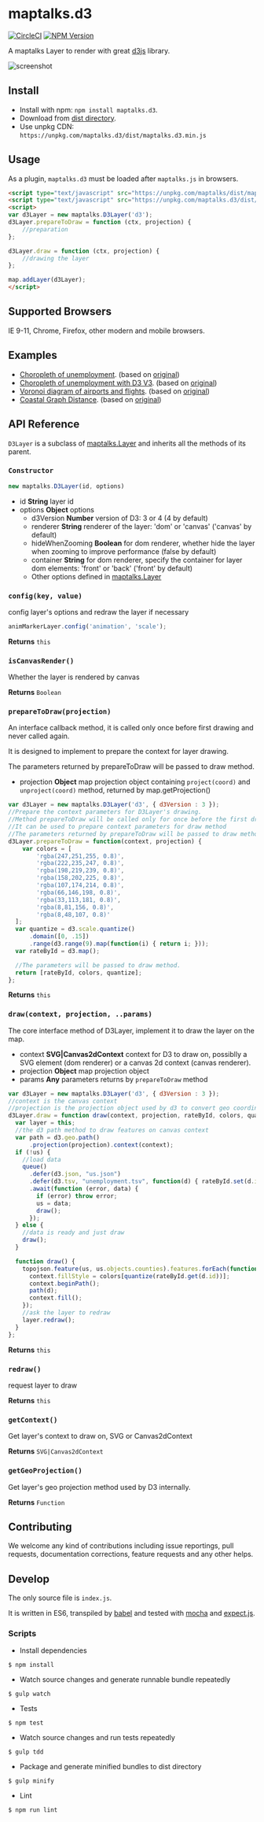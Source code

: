 # maptalks.d3

[![CircleCI](https://circleci.com/gh/maptalks/maptalks.d3.svg?style=shield)](https://circleci.com/gh/maptalks/maptalks.d3)
[![NPM Version](https://img.shields.io/npm/v/maptalks.d3.svg)](https://github.com/maptalks/maptalks.d3)

A maptalks Layer to render with great [d3js](https://d3js.org) library.

![screenshot](https://cloud.githubusercontent.com/assets/13678919/25334926/58b6d23e-2923-11e7-9920-86657ccb4aac.jpg)

## Install
  
* Install with npm: ```npm install maptalks.d3```. 
* Download from [dist directory](https://github.com/maptalks/maptalks.d3/tree/gh-pages/dist).
* Use unpkg CDN: ```https://unpkg.com/maptalks.d3/dist/maptalks.d3.min.js```

## Usage

As a plugin, ```maptalks.d3``` must be loaded after ```maptalks.js``` in browsers.
```html
<script type="text/javascript" src="https://unpkg.com/maptalks/dist/maptalks.min.js"></script>
<script type="text/javascript" src="https://unpkg.com/maptalks.d3/dist/maptalks.d3.min.js"></script>
<script>
var d3Layer = new maptalks.D3Layer('d3');
d3Layer.prepareToDraw = function (ctx, projection) {
    //preparation
};

d3Layer.draw = function (ctx, projection) {
    //drawing the layer
};

map.addLayer(d3Layer);
</script>
```
## Supported Browsers

IE 9-11, Chrome, Firefox, other modern and mobile browsers.

## Examples

* [Choropleth of unemployment](https://maptalks.github.io/maptalks.d3/demo/choropleth.html). (based on [original](http://bl.ocks.org/mbostock/4060606))
* [Choropleth of unemployment with D3 V3](https://maptalks.github.io/maptalks.d3/demo/choropleth-v3.html). (based on [original](http://bl.ocks.org/mbostock/4060606))
* [Voronoi diagram of airports and flights](https://maptalks.github.io/maptalks.d3/demo/flights.html). (based on [original](http://bl.ocks.org/mbostock/7608400))
* [Coastal Graph Distance](https://maptalks.github.io/maptalks.d3/demo/coastal.html). (based on [original](http://bl.ocks.org/mbostock/9744818))

## API Reference

```D3Layer``` is a subclass of [maptalks.Layer](http://docs.maptalks.org/api/maptalks.Layer.html) and inherits all the methods of its parent.

### `Constructor`

```javascript
new maptalks.D3Layer(id, options)
```

* id **String** layer id
* options **Object** options
    * d3Version **Number** version of D3: 3 or 4 (4 by default)
    * renderer **String** renderer of the layer: 'dom' or 'canvas' ('canvas' by default)
    * hideWhenZooming **Boolean** for dom renderer, whether hide the layer when zooming to improve performance (false by default)
    * container **String** for dom renderer, specify the container for layer dom elements: 'front' or 'back' ('front' by default)
    * Other options defined in [maptalks.Layer](http://docs.maptalks.org/api/maptalks.Layer.html)

### `config(key, value)`

config layer's options and redraw the layer if necessary

```javascript
animMarkerLayer.config('animation', 'scale');
```

**Returns** `this`

### `isCanvasRender()`

Whether the layer is rendered by canvas

**Returns** ```Boolean```

### `prepareToDraw(projection)`

An interface callback method, it is called only once before first drawing and never called again.

It is designed to implement to prepare the context for layer drawing.

The parameters returned by prepareToDraw will be passed to draw method.

* projection **Object** map projection object containing ```project(coord)``` and ```unproject(coord)``` method, returned by map.getProjection()

```javascript
var d3Layer = new maptalks.D3Layer('d3', { d3Version : 3 });
//Prepare the context parameters for D3Layer's drawing.
//Method prepareToDraw will be called only for once before the first drawing of the layer.
//It can be used to prepare context parameters for draw method
//The parameters returned by prepareToDraw will be passed to draw method.
d3Layer.prepareToDraw = function(context, projection) {
    var colors = [
        'rgba(247,251,255, 0.8)',
        'rgba(222,235,247, 0.8)',
        'rgba(198,219,239, 0.8)',
        'rgba(158,202,225, 0.8)',
        'rgba(107,174,214, 0.8)',
        'rgba(66,146,198, 0.8)',
        'rgba(33,113,181, 0.8)',
        'rgba(8,81,156, 0.8)',
        'rgba(8,48,107, 0.8)'
  ];
  var quantize = d3.scale.quantize()
      .domain([0, .15])
      .range(d3.range(9).map(function(i) { return i; }));
  var rateById = d3.map();

  //The parameters will be passed to draw method.
  return [rateById, colors, quantize];
};
```

**Returns** `this`

### `draw(context, projection, ..params)`

The core interface method of D3Layer, implement it to draw the layer on the map.

* context **SVG|Canvas2dContext** context for D3 to draw on, possiblly a SVG element (dom renderer) or a canvas 2d context (canvas renderer).
* projection **Object** map projection object
* params **Any** parameters returns by `prepareToDraw` method

```javascript
var d3Layer = new maptalks.D3Layer('d3', { d3Version : 3 });
//context is the canvas context
//projection is the projection object used by d3 to convert geo coordinates to screen points.
d3Layer.draw = function draw(context, projection, rateById, colors, quantize) {
  var layer = this;
  //the d3 path method to draw features on canvas context
  var path = d3.geo.path()
      .projection(projection).context(context);
  if (!us) {
    //load data
    queue()
      .defer(d3.json, "us.json")
      .defer(d3.tsv, "unemployment.tsv", function(d) { rateById.set(d.id, +d.rate); })
      .await(function (error, data) {
        if (error) throw error;
        us = data;
        draw();
      });
  } else {
    //data is ready and just draw
    draw();
  }

  function draw() {
    topojson.feature(us, us.objects.counties).features.forEach(function (d) {
      context.fillStyle = colors[quantize(rateById.get(d.id))];
      context.beginPath();
      path(d);
      context.fill();
    });
    //ask the layer to redraw
    layer.redraw();
  }
};
```

**Returns** `this`

### `redraw()`

request layer to draw

**Returns** `this`

### `getContext()`

Get layer's context to draw on, SVG or Canvas2dContext

**Returns** `SVG|Canvas2dContext`

### `getGeoProjection()`

Get layer's geo projection method used by D3 internally.

**Returns** `Function`

## Contributing

We welcome any kind of contributions including issue reportings, pull requests, documentation corrections, feature requests and any other helps.

## Develop

The only source file is ```index.js```.

It is written in ES6, transpiled by [babel](https://babeljs.io/) and tested with [mocha](https://mochajs.org) and [expect.js](https://github.com/Automattic/expect.js).

### Scripts

* Install dependencies
```shell
$ npm install
```

* Watch source changes and generate runnable bundle repeatedly
```shell
$ gulp watch
```

* Tests
```shell
$ npm test
```

* Watch source changes and run tests repeatedly
```shell
$ gulp tdd
```

* Package and generate minified bundles to dist directory
```shell
$ gulp minify
```

* Lint
```shell
$ npm run lint
```
